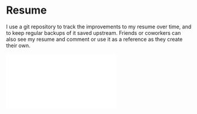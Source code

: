 # Resume

I use a git repository to track the improvements to my resume over time, and to keep regular backups of it saved upstream. Friends or coworkers can also see my resume and comment or use it as a reference as they create their own.

![resume](resume.pdf)
